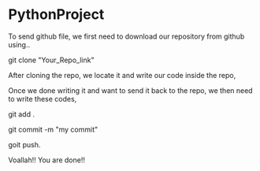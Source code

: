 # PythonProject
To send github file, we first need to download our repository from github using..

git clone "Your_Repo_link"

After cloning the repo, we locate it and write our code inside the repo, 

Once we done writing it and want to send it back to the repo, we then need to write these codes,

git add .

git commit -m "my commit"

goit push.


Voallah!! You are done!!